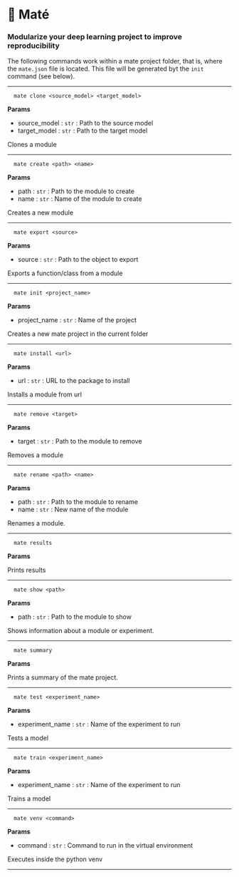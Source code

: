 
# 🧉 Maté

### Modularize your deep learning project to improve reproducibility

The following commands work within a mate project folder, that is, where the `mate.json` file is located. This file will be generated byt the `init` command (see below).

 --- 

```
  mate clone <source_model> <target_model>
```

**Params**
  - source_model : `str` :  Path to the source model
  - target_model : `str` :  Path to the target model


Clones a module

---

```
  mate create <path> <name>
```

**Params**
  - path : `str` :  Path to the module to create
  - name : `str` :  Name of the module to create


Creates a new module

---

```
  mate export <source>
```

**Params**
  - source : `str` :  Path to the object to export


Exports a function/class from a module

---

```
  mate init <project_name>
```

**Params**
  - project_name : `str` :  Name of the project



Creates a new mate project in the current folder

---

```
  mate install <url>
```

**Params**
  - url : `str` :  URL to the package to install



Installs a module from url

---

```
  mate remove <target>
```

**Params**
  - target : `str` :  Path to the module to remove



Removes a module

---

```
  mate rename <path> <name>
```

**Params**
  - path : `str` :  Path to the module to rename
  - name : `str` :  New name of the module


Renames a module.

---

```
  mate results 
```

**Params**



Prints results

---

```
  mate show <path>
```

**Params**
  - path : `str` :  Path to the module to show


Shows information about a module or experiment.

---

```
  mate summary 
```

**Params**



Prints a summary of the mate project.

---

```
  mate test <experiment_name>
```

**Params**
  - experiment_name : `str` :  Name of the experiment to run


Tests a model

---

```
  mate train <experiment_name>
```

**Params**
  - experiment_name : `str` :  Name of the experiment to run


Trains a model

---

```
  mate venv <command>
```

**Params**
  - command : `str` :  Command to run in the virtual environment


Executes inside the python venv

---
